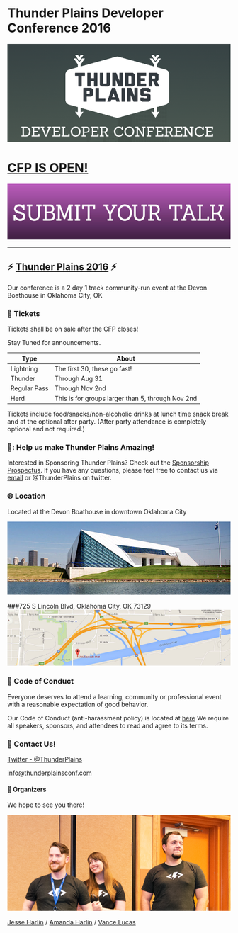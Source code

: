# Thunder Plains Developer Conference 2016
![Thunderplains Banner](./readme/banner_2016.png)

# [CFP IS OPEN!](http://cfp.thunderplainsconf.com/)
[![SUBMIT YOUR TALK](./readme/cfp.jpg)](http://cfp.thunderplainsconf.com/)

--------------------------------------------------------------------------------

## :zap: [Thunder Plains 2016](http://2016.thunderplainsconf.com) :zap:
Our conference is a 2 day 1 track community-run event at the Devon Boathouse in Oklahoma City, OK

### :ticket: Tickets
Tickets shall be on sale after the CFP closes!  

Stay Tuned for announcements.

Type         | About
------------ | -------------------------------------------------
Lightning    | The first 30, these go fast!
Thunder      | Through Aug 31
Regular Pass | Through Nov 2nd
Herd         | This is for groups larger than 5, through Nov 2nd

Tickets include food/snacks/non-alcoholic drinks at lunch time snack break and at the optional after party. (After party attendance is completely optional and not required.)

### :sparkling_heart:: Help us make Thunder Plains Amazing!
Interested in Sponsoring Thunder Plains? Check out the [Sponsorship Prospectus](files/ThunderPlainsSponsorshipProspectus2016.pdf). If you have any questions, please feel free to contact us via [email](mailto:info@thunderplainsconf.com) or @ThunderPlains on twitter.

### :globe_with_meridians: Location
Located at the Devon Boathouse in downtown Oklahoma City

![The Devon Boathouse](./readme/boathouse.jpg)

###725 S Lincoln Blvd, Oklahoma City, OK 73129
![Thunderplains Location](./readme/location.jpg)


### :love_letter: Code of Conduct
Everyone deserves to attend a learning, community or professional event with a reasonable expectation of good behavior.

Our Code of Conduct (anti-harassment policy) is located at [here](http://bit.ly/1GRZDJA)  We require all speakers, sponsors, and attendees to read and agree to its terms.

### :email: Contact Us!
[Twitter - @ThunderPlains](https://twitter.com/thunderplains)

[info@thunderplainsconf.com](mailto:info@thunderplainsconf.com)

#### :tada: Organizers
We hope to see you there!

![Thunderplains Organizers](./readme/jesse_amanda_vance.png)

[Jesse Harlin](https://twitter.com/5imian) / [Amanda Harlin](https://twitter.com/amandaharlin) / [Vance Lucas](https://twitter.com/vlucas)
